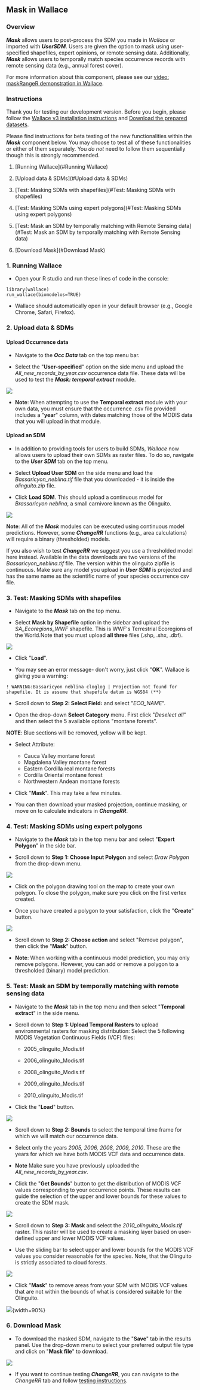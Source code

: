 ## Mask in Wallace  

### Overview

**_Mask_** allows users to post-process the SDM you made in *Wallace* or imported with **_UserSDM_**.  Users are given the option to mask using user-specified shapefiles, expert opinions, or remote sensing data. Additionally, **_Mask_** allows users to temporally match species occurrence records with remote sensing data (e.g., annual forest cover).
  
For more information about this component, please see our [video: maskRangeR demonstration in Wallace](https://youtu.be/uBbYqQLRirU). 

### Instructions  

Thank you for testing our development version. Before you begin, please follow the [Wallace v3 installation 
instructions](installation_instructions.md) and [Download the prepared datasets](Data.md).  

Please find instructions for beta testing of the new functionalities within the **_Mask_** component below. You may choose to test all of these functionalities or either of them separately. You *do not* need to follow them sequentially though this is strongly recommended.   

1. [Running Wallace](#Running Wallace)<br>

2. [Upload data & SDMs](#Upload data & SDMs)<br> 

3. [Test: Masking SDMs with shapefiles](#Test: Masking SDMs with shapefiles)<br>

4. [Test: Masking SDMs using expert polygons](#Test: Masking SDMs using expert polygons)<br>

5. [Test: Mask an SDM by temporally matching with Remote Sensing data](#Test: Mask an SDM by temporally matching with Remote Sensing data)<br>

6. [Download Mask](#Download Mask)<br>

### 1. Running Wallace <a name = "Running Wallace"> </a>

  * Open your R studio and run these lines of code in the console: 
  
```{r}
library(wallace) 
run_wallace(biomodelos=TRUE) 
```

  * Wallace should automatically open in your default browser (e.g., Google Chrome, Safari, Firefox).<br>
  

### 2. Upload data & SDMs <a name = "Upload data & SDMs"> </a>

#### Upload Occurrence data  

  * Navigate to the **_Occ Data_** tab on the top menu bar.  

  * Select the "**User-specified**" option on the side menu and upload the *All_new_records_by_year.csv* occurrence data file. These data will be used to test the **_Mask: temporal extract_** module.    

![](img/mrwOccData.png)

  * **Note**: When attempting to use the **Temporal extract** module with your own data, you must ensure that the occurrence .csv file provided includes a "**year**" column, with dates matching those of the MODIS data that you will upload in that module.  
  
####  Upload an SDM  

  * In addition to providing tools for users to build SDMs, *Wallace* now allows users to upload their own SDMs as raster files. To do so, navigate to the **_User SDM_** tab on the top menu. 

  * Select **Upload User SDM** on the side menu and load the *Bassaricyon_neblina.tif* file that you downloaded - it is inside the *olinguito.zip* file. 

  * Click **Load SDM**. This should upload a continuous model for *Brassaricyon neblina*, a small carnivore known as the Olinguito.<br>   

![](img/mrwLoadUserSDM.png)


**Note**: All of the **_Mask_** modules can be executed using continuous model predictions. However, some **_ChangeRR_** functions (e.g., area calculations) will require a binary (thresholded) models.   

If you also wish to test **_ChangeRR_** we suggest you use a thresholded model here instead. Available in the data downloads are two versions of the *Bassaricyon_neblina.tif* file. The version within the olinguito zipfile is continuous. Make sure any model you upload in **_User SDM_** is projected and has the same name as the scientific name of your species occurrence csv file. <br>  

### 3. Test: Masking SDMs with shapefiles <a name = "Test: Masking SDMs with shapefiles"> </a>

  * Navigate to the **_Mask_** tab on the top menu.  
  
  * Select **Mask by Shapefile** option in the sidebar and upload the *SA_Ecoregions_WWF* shapefile. This is WWF's Terrestrial Ecoregions of the World.Note that you must upload **all three** files (.shp, .shx, .dbf).  

![](img/maskShapefileWallace.png)

  * Click "**Load**". 
  
  * You may see an error message- don't worry, just click "**OK**". Wallace is giving you a warning: 

```{r}
! WARNING:Bassaricyon neblina cloglog | Projection not found for shapefile. It is assume that shapefile datum is WGS84 (**) 
```

  * Scroll down to **Step 2: Select Field:** and select "*ECO_NAME*". 
  
  * Open the drop-down **Select Category** menu. First click "*Deselect all*" and then select the 5 available options "montane forests".   

**NOTE**: Blue sections will be removed, yellow will be kept. 

  * Select Attribute:

    - Cauca Valley montane forest 
    - Magdalena Valley montane forest
    - Eastern Cordilla real montane forests
    - Cordilla Oriental montane forest
    - Northwestern Andean montane forests 

  * Click "**Mask**". This may take a few minutes. 

  * You can then download your masked projection, continue masking, or move on to calculate indicators in **_ChangeRR_**. <br>


### 4. Test: Masking SDMs using expert polygons<a name = "Test: Masking SDMs using expert polygons"> </a>  

  * Navigate to the **_Mask_** tab in the top menu bar and select "**Expert Polygon**" in the side bar.    

  * Scroll down to **Step 1: Choose Input Polygon** and select *Draw Polygon* from the drop-down menu.<br>  
  
  ![](img/mrwExpertPolygon1.png)

  * Click on the polygon drawing tool on the map to create your own polygon. To close the polygon, make sure you click on the first vertex created. 

  * Once you have created a polygon to your satisfaction, click the "**Create**" button.<br> 

![](img/mrwExpertPolygon2.png)<br>

  * Scroll down to **Step 2: Choose action** and select "Remove polygon", then click the "**Mask**" button.  
  
  * **Note**: When working with a continuous model prediction, you may only remove polygons. However, you can add or remove a polygon to a thresholded (binary) model prediction.<br>  

### 5. Test: Mask an SDM by temporally matching with remote sensing data <a name = "Test: Mask an SDM by temporally matching with remote sensing data"> </a> 
  
  * Navigate to the **_Mask_** tab in the top menu and then select "**Temporal extract**" in the side menu.  

  * Scroll down to **Step 1: Upload Temporal Rasters** to upload environmental rasters for masking distribution: Select the 5 following MODIS Vegetation Continuous Fields (VCF) files: 
  
      + 2005_olinguito_Modis.tif  
      
      + 2006_olinguito_Modis.tif  
      
      + 2008_olinguito_Modis.tif  
      
      + 2009_olinguito_Modis.tif  
      
      + 2010_olinguito_Modis.tif  
  
  * Click the "**Load**" button.<br>

![](img/mrwTempMatch1.png)

  * Scroll down to **Step 2: Bounds** to select the temporal time frame for which we will match our occurrence data. 
  
  * Select only the years *2005, 2006, 2008, 2009, 2010*. These are the years for which we have both MODIS VCF data and occurrence data. 

  * **Note** Make sure you have previously uploaded the *All_new_records_by_year.csv*. 

  * Click the "**Get Bounds**" button to get the distribution of MODIS VCF values corresponding to your occurrence points. These results can guide the selection of the upper and lower bounds for these values to create the SDM mask.<br>

![](img/mrwTempMatch3.PNG)  

  * Scroll down to **Step 3: Mask** and select the *2010_olinguito_Modis.tif* raster. This raster will be used to create a masking layer based on user-defined upper and lower MODIS VCF values. 

  * Use the sliding bar to select upper and lower bounds for the MODIS VCF values you consider reasonable for the species. Note, that the Olinguito is strictly associated to cloud forests.<br> 

![](img/mrwTempMatch4.png)  

  * Click "**Mask**" to remove areas from your SDM with MODIS VCF values that are not within the bounds of what is considered suitable for the Olinguito.<br> 

![](img/mrwTempMatch5.PNG){width=90%} <br>

### 6. Download Mask<a name = "Download Mask"> </a>

  * To download the masked SDM, navigate to the "**Save**" tab in the results panel. Use the drop-down menu to select your preferred output file type and click on "**Mask file**" to download.<br>

![](img/mrwDownloadMask.png)  

  * If you want to continue testing **_ChangeRR_**, you can navigate to the *_ChangeRR_* tab and follow [testing instructions](crt.md). 
